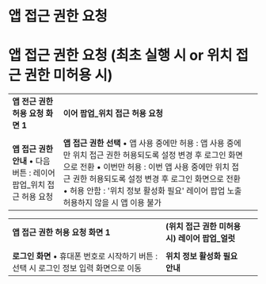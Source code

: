 # 앱 접근 권한 요청

**앱 접근 권한 요청  (최초 실행 시 or 위치 접근 권한 미허용 시)**
===========================================

|  |  |  |
| --- | --- | --- |
| **앱 전근 권한 허용 요청 화면 1** | **이어 팝업\_위치 접근 허용 요청** | |
|  |  | |
| **앱 접근 권한 안내**  • 다음 버튼 : 레이어 팝업\_위치 접근 허용 요청 | **앱 접근 권한 선택**  • 앱 사용 중에만 허용 : 앱 사용 중에만 위치 접근 권한 허용되도록 설정 변경 후 로그인 화면으로 전환  • 이번만 허용 : 이번 앱 사용 중에만 위치 접근 권한 허용되도록 설정 변경 후 로그인 화면으로 전환  • 허용 안함 : '위치 정보 활성화 필요' 레이어 팝업 노출 허용하지 않을 시 앱 이용 불가 | |

|  |  |  |
| --- | --- | --- |
| **앱 접근 권한 허용 요청 화면 1** | **(위치 접근 권한 미허용 시) 레이어 팝업\_얼럿** | |
|  |  | |
| **로그인 화면**  • 휴대폰 번호로 시작하기 버튼 : 선택 시 로그인 정보 입력 화면으로 이동 | **위치 정보 활성화 필요 안내** | |